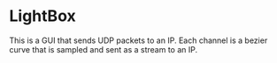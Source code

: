 # LightBox

This is a GUI that sends UDP packets to an IP.
Each channel is a bezier curve that is sampled and sent as a stream to an IP.
